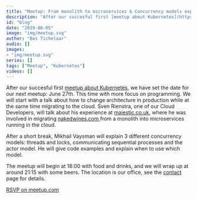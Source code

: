 ```yaml
---
title: "Meetup: From monolith to microservices & Concurrency models explained"
description: "After our succesful first [meetup about Kubernetes](https://www.meetup.com/nl-NL/Skyworkz/events/260371240/), we have set the date for our next meetup: June 27th. This time with more focus on programming. We will start with a talk about how to change architecture in production while at the same time migrating to the cloud. Sven Rienstra, one of our Cloud Developers, will talk about his experience at [majestic.co.uk](https://majestic.co.uk), where he was involved in migrating [nakedwines.com ](https://nakedwines.com) from a monolith into microservices running in the cloud."
id: "blog"
date: "2019-06-05"
image: "img/meetup.svg"
author: "Bas Tichelaar"
audio: []
images:
- "img/meetup.svg"
series: []
tags: ["Meetup", "Kubernetes"]
videos: []
---
```

After our succesful first [meetup about Kubernetes](https://www.meetup.com/nl-NL/Skyworkz/events/260371240/), we have set the date for our next meetup: June 27th. This time with more focus on programming. We will start with a talk about how to change architecture in production while at the same time migrating to the cloud. Sven Rienstra, one of our Cloud Developers, will talk about his experience at [majestic.co.uk](https://majestic.co.uk), where he was involved in migrating [nakedwines.com ](https://nakedwines.com) from a monolith into microservices running in the cloud.

After a short break, Mikhail Vaysman will explain 3 different concurrency models: threads and locks, communicating sequential processes and the actor model. He will give code examples and explain when to use which model.

The meetup will begin at 18:00 with food and drinks, and we will wrap up at around 21:15 with some beers. The location is our office, see the [contact](/contact) page for details.

<a class="btn btn-success" rel="nofollow" href="https://www.meetup.com/nl-NL/Skyworkz/events/261758285/">RSVP on meetup.com</a>
